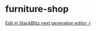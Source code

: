 # furniture-shop

[Edit in StackBlitz next generation editor ⚡️](https://stackblitz.com/~/github.com/endreoo/furniture-shop)